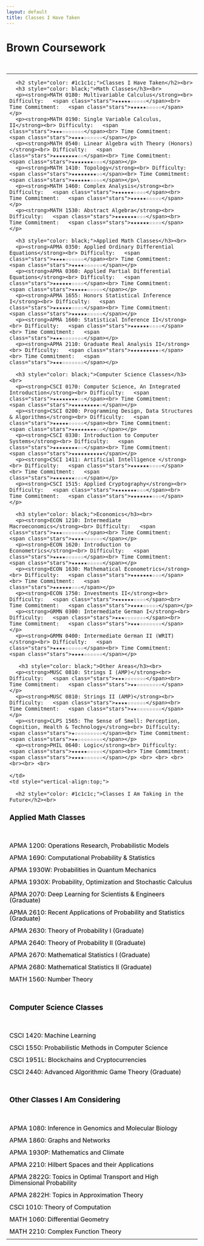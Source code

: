 ```yaml
---
layout: default
title: Classes I Have Taken
---
```


<div class="center">
    <h1>Brown Coursework</h1>
</div>
<br> 

<table style="width:100%;">
  <tr>
    <td style="vertical-align:top;">

      <h2 style="color: #1c1c1c;">Classes I Have Taken</h2><br> 
      <h3 style="color: black;">Math Classes</h3><br> 
      <p><strong>MATH 0180: Multivariable Calculus</strong><br> Difficulty:   <span class="stars">★★★★★☆☆☆☆☆</span><br> Time Commitment:   <span class="stars">★★★★★☆☆☆☆☆</span></p>
      <p><strong>MATH 0190: Single Variable Calculus, II</strong><br> Difficulty:   <span class="stars">★★★☆☆☆☆☆☆☆</span><br> Time Commitment:   <span class="stars">★★★★☆☆☆☆☆☆</span></p>
      <p><strong>MATH 0540: Linear Algebra with Theory (Honors)</strong><br> Difficulty:   <span class="stars">★★★★★★★★☆☆</span><br> Time Commitment:   <span class="stars">★★★★★★★☆☆☆</span></p>
      <p><strong>MATH 1410: Topology</strong><br> Difficulty:   <span class="stars">★★★★★★★★☆☆</span><br> Time Commitment:   <span class="stars">★★★★★★☆☆☆☆</span></p>\
      <p><strong>MATH 1460: Complex Analysis</strong><br> Difficulty:   <span class="stars">★★★★★★☆☆☆☆</span><br> Time Commitment:   <span class="stars">★★★★★☆☆☆☆☆</span></p>
      <p><strong>MATH 1530: Abstract Algebra</strong><br> Difficulty:   <span class="stars">★★★★★★★☆☆☆</span><br> Time Commitment:   <span class="stars">★★★★★★☆☆☆☆</span></p> 
  
      <h3 style="color: black;">Applied Math Classes</h3><br> 
      <p><strong>APMA 0350: Applied Ordinary Differential Equations</strong><br> Difficulty:   <span class="stars">★★★★☆☆☆☆☆☆</span><br> Time Commitment:   <span class="stars">★★★★☆☆☆☆☆☆</span></p>
      <p><strong>APMA 0360: Applied Partial Differential Equations</strong><br> Difficulty:   <span class="stars">★★★★★★☆☆☆☆</span><br> Time Commitment:   <span class="stars">★★★★★☆☆☆☆☆</span></p>
      <p><strong>APMA 1655: Honors Statistical Inference I</strong><br> Difficulty:   <span class="stars">★★★★★★☆☆☆☆</span><br> Time Commitment:   <span class="stars">★★★★★☆☆☆☆☆</span></p>
      <p><strong>APMA 1660: Statistical Inference II</strong><br> Difficulty:   <span class="stars">★★★★★★☆☆☆☆</span><br> Time Commitment:   <span class="stars">★★★☆☆☆☆☆☆☆</span></p> 
      <p><strong>APMA 2110: Graduate Real Analysis II</strong><br> Difficulty:   <span class="stars">★★★★★★★★★☆</span><br> Time Commitment:   <span class="stars">★★★☆☆☆☆☆☆☆</span></p> 
  
      <h3 style="color: black;">Computer Science Classes</h3><br> 
      <p><strong>CSCI 0170: Computer Science, An Integrated Introduction</strong><br> Difficulty:   <span class="stars">★★★★★★★★☆☆</span><br> Time Commitment:   <span class="stars">★★★★★★★★★☆</span></p>
      <p><strong>CSCI 0200: Programming Design, Data Structures & Algorithms</strong><br> Difficulty:   <span class="stars">★★★★★☆☆☆☆☆</span><br> Time Commitment:   <span class="stars">★★★★★★★★☆☆</span></p>
      <p><strong>CSCI 0330: Introduction to Computer Systems</strong><br> Difficulty:   <span class="stars">★★★★★★★★☆☆</span><br> Time Commitment:   <span class="stars">★★★★★★★★★★</span></p>
      <p><strong>CSCI 1411: Artificial Intelligence </strong><br> Difficulty:   <span class="stars">★★★★★★☆☆☆☆</span><br> Time Commitment:   <span class="stars">★★★★★★★☆☆☆</span></p>
      <p><strong>CSCI 1515: Applied Cryptography</strong><br> Difficulty:   <span class="stars">★★★★★★★☆☆☆</span><br> Time Commitment:   <span class="stars">★★★★★★★☆☆☆</span></p> 
  
      <h3 style="color: black;">Economics</h3><br> 
      <p><strong>ECON 1210: Intermediate Macroeconomics</strong><br> Difficulty:   <span class="stars">★★★☆☆☆☆☆☆☆</span><br> Time Commitment:   <span class="stars">★★★★☆☆☆☆☆☆</span></p>
      <p><strong>ECON 1620: Introduction to Econometrics</strong><br> Difficulty:   <span class="stars">★★★★☆☆☆☆☆☆</span><br> Time Commitment:   <span class="stars">★★★★★☆☆☆☆☆</span></p>
      <p><strong>ECON 1630: Mathematical Econometrics</strong><br> Difficulty:   <span class="stars">★★★★★★★☆☆☆</span><br> Time Commitment:   <span class="stars">★★★★★★☆☆☆</span></p>
      <p><strong>ECON 1750: Investments II</strong><br> Difficulty:   <span class="stars">★★★★★★☆☆☆☆</span><br> Time Commitment:   <span class="stars">★★★★☆☆☆☆☆</span></p>
      <p><strong>GRMN 0300: Intermediate German I</strong><br> Difficulty:   <span class="stars">★★★☆☆☆☆☆☆☆</span><br> Time Commitment:   <span class="stars">★★★☆☆☆☆☆☆☆</span></p>
      <p><strong>GRMN 0400: Intermediate German II (WRIT)</strong><br> Difficulty:   <span class="stars">★★★★☆☆☆☆☆☆</span><br> Time Commitment:   <span class="stars">★★★★☆☆☆☆☆☆</span></p>

       <h3 style="color: black;">Other Areas</h3><br> 
      <p><strong>MUSC 0810: Strings I (AMP)</strong><br> Difficulty:   <span class="stars">★★★☆☆☆☆☆☆☆</span><br> Time Commitment:   <span class="stars">★★☆☆☆☆☆☆☆☆</span></p>
      <p><strong>MUSC 0810: Strings II (AMP)</strong><br> Difficulty:   <span class="stars">★★★★☆☆☆☆☆☆</span><br> Time Commitment:   <span class="stars">★★☆☆☆☆☆☆☆☆</span></p>
      <p><strong>CLPS 1565: The Sense of Smell: Perception, Cognition, Health & Technology</strong><br> Difficulty:<span class="stars">★☆☆☆☆☆☆☆☆☆</span><br> Time Commitment:   <span class="stars">★★☆☆☆☆☆☆☆☆</span></p>
      <p><strong>PHIL 0640: Logic</strong><br> Difficulty:   <span class="stars">★★★★★☆☆☆☆☆</span><br> Time Commitment:   <span class="stars">★★★★☆☆☆☆☆☆</span></p> <br> <br> <br> <br><br> <br> 

    </td>
    <td style="vertical-align:top;">

      <h2 style="color: #1c1c1c;">Classes I Am Taking in the Future</h2><br>

<h3 style="color: black;">Applied Math Classes</h3><br>
<p><mark style="background-color: #f9f9f9;">APMA 1200: Operations Research, Probabilistic Models</mark></p>
<p><mark style="background-color: #f9f9f9;">APMA 1690: Computational Probability & Statistics</mark></p>
<p><mark style="background-color: #f9f9f9;">APMA 1930W: Probabilities in Quantum Mechanics</mark></p>
<p><mark style="background-color: #f9f9f9;">APMA 1930X: Probability, Optimization and Stochastic Calculus</mark></p>
<p><mark style="background-color: #f9f9f9;">APMA 2070: Deep Learning for Scientists & Engineers (Graduate)</mark></p>
<p><mark style="background-color: #f9f9f9;">APMA 2610: Recent Applications of Probability and Statistics (Graduate)</mark></p>
<p><mark style="background-color: #f9f9f9;">APMA 2630: Theory of Probability I (Graduate)</mark></p>
<p><mark style="background-color: #f9f9f9;">APMA 2640: Theory of Probability II (Graduate)</mark></p>
<p><mark style="background-color: #f9f9f9;">APMA 2670: Mathematical Statistics I (Graduate)</mark></p>
<p><mark style="background-color: #f9f9f9;">APMA 2680: Mathematical Statistics II (Graduate)</mark></p>
<p><mark style="background-color: #f9f9f9;">MATH 1560: Number Theory</mark></p><br>

<h3 style="color: black;">Computer Science Classes</h3><br>
<p><mark style="background-color: #f9f9f9;">CSCI 1420: Machine Learning</mark></p>
<p><mark style="background-color: #f9f9f9;">CSCI 1550: Probabilistic Methods in Computer Science</mark></p>
<p><mark style="background-color: #f9f9f9;">CSCI 1951L: Blockchains and Cryptocurrencies</mark></p>
<p><mark style="background-color: #f9f9f9;">CSCI 2440: Advanced Algorithmic Game Theory (Graduate)</mark></p><br>

<h3 style="color: black;">Other Classes I Am Considering</h3><br>
<p><mark style="background-color: #f9f9f9;">APMA 1080: Inference in Genomics and Molecular Biology</mark></p>
<p><mark style="background-color: #f9f9f9;">APMA 1860: Graphs and Networks</mark></p>
<p><mark style="background-color: #f9f9f9;">APMA 1930P: Mathematics and Climate</mark></p>
<p><mark style="background-color: #f9f9f9;">APMA 2210: Hilbert Spaces and their Applications</mark></p>
<p><mark style="background-color: #f9f9f9;">APMA 2822G: Topics in Optimal Transport and High Dimensional Probability</mark></p>
<p><mark style="background-color: #f9f9f9;">APMA 2822H: Topics in Approximation Theory</mark></p>
<p><mark style="background-color: #f9f9f9;">CSCI 1010: Theory of Computation</mark></p>
<p><mark style="background-color: #f9f9f9;">MATH 1060: Differential Geometry</mark></p>
<p><mark style="background-color: #f9f9f9;">MATH 2210: Complex Function Theory</mark></p>



<style>
    p {
    line-height: 1.0; /* Reduce line height */
    margin-bottom: 8px; /* Reduce margin between paragraphs */
}
<style>
